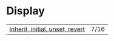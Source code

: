 # Display

|  |  |
| :--- | :--- |
| [Inherit, initial, unset, revert](https://www.quirksmode.org/blog/archives/2021/06/inherit_initial.html) | 7/16 |

